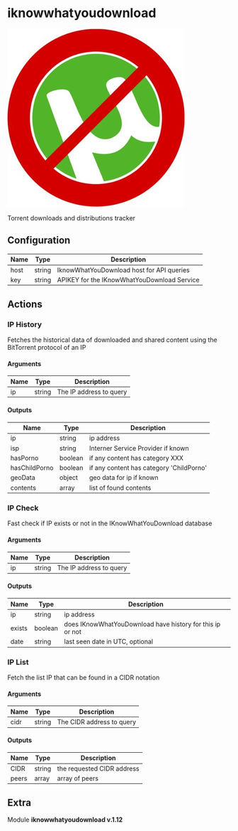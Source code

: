 # iknowwhatyoudownload


![iknowwhatyoudownload](../../assets/playbooks/library/iknowwhatyoudownload.png)


Torrent downloads and distributions tracker

## Configuration



| Name      |  Type   |  Description  |
| --------- | ------- | --------------------------- |
| host | string | IknowWhatYouDownload host for API queries |
| key | string | APIKEY for the IKnowWhatYouDownload Service |








## Actions

### IP History

Fetches the historical data of downloaded and shared content using the BitTorrent protocol of an IP



#### Arguments

| Name      |  Type   |  Description  |
| --------- | ------- | --------------------------- |
| ip | string | The IP address to query |






#### Outputs
| Name      |  Type   |  Description  |
| --------- | ------- | --------------------------- |
| ip | string | ip address |
| isp | string | Interner Service Provider if known |
| hasPorno | boolean | if any content has category XXX |
| hasChildPorno | boolean | if any content has category 'ChildPorno' |
| geoData | object | geo data for ip if known |
| contents | array | list of found contents |







### IP Check

Fast check if IP exists or not in the IKnowWhatYouDownload database



#### Arguments

| Name      |  Type   |  Description  |
| --------- | ------- | --------------------------- |
| ip | string | The IP address to query |






#### Outputs
| Name      |  Type   |  Description  |
| --------- | ------- | --------------------------- |
| ip | string | ip address |
| exists | boolean | does IKnowWhatYouDownload have history for this ip or not |
| date | string | last seen date in UTC, optional |







### IP List

Fetch the list IP that can be found in a CIDR notation



#### Arguments

| Name      |  Type   |  Description  |
| --------- | ------- | --------------------------- |
| cidr | string | The CIDR address to query |






#### Outputs
| Name      |  Type   |  Description  |
| --------- | ------- | --------------------------- |
| CIDR | string | the requested CIDR address |
| peers | array | array of peers |












## Extra

Module **iknowwhatyoudownload v.1.12**
